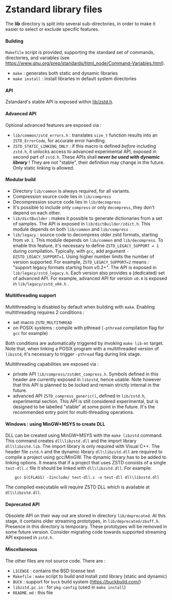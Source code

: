 Zstandard library files
================================

The __lib__ directory is split into several sub-directories,
in order to make it easier to select or exclude specific features.


#### Building

`Makefile` script is provided, supporting the standard set of commands,
directories, and variables (see https://www.gnu.org/prep/standards/html_node/Command-Variables.html).
- `make` : generates both static and dynamic libraries
- `make install` : install libraries in default system directories


#### API

Zstandard's stable API is exposed within [lib/zstd.h](zstd.h).


#### Advanced API

Optional advanced features are exposed via :

- `lib/common/zstd_errors.h` : translates `size_t` function results
                              into an `ZSTD_ErrorCode`, for accurate error handling.
- `ZSTD_STATIC_LINKING_ONLY` : if this macro is defined _before_ including `zstd.h`,
                          it unlocks access to advanced experimental API,
                          exposed in second part of `zstd.h`.
                          These APIs shall ___never be used with dynamic library___ !
                          They are not "stable", their definition may change in the future.
                          Only static linking is allowed.


#### Modular build

- Directory `lib/common` is always required, for all variants.
- Compression source code lies in `lib/compress`
- Decompression source code lies in `lib/decompress`
- It's possible to include only `compress` or only `decompress`, they don't depend on each other.
- `lib/dictBuilder` : makes it possible to generate dictionaries from a set of samples.
    The API is exposed in `lib/dictBuilder/zdict.h`.
    This module depends on both `lib/common` and `lib/compress` .
- `lib/legacy` : source code to decompress older zstd formats, starting from `v0.1`.
              This module depends on `lib/common` and `lib/decompress`.
              To enable this feature, it's necessary to define `ZSTD_LEGACY_SUPPORT = 1` during compilation.
              Typically, with `gcc`, add argument `-DZSTD_LEGACY_SUPPORT=1`.
              Using higher number limits the number of version supported.
              For example, `ZSTD_LEGACY_SUPPORT=2` means : "support legacy formats starting from v0.2+".
              The API is exposed in `lib/legacy/zstd_legacy.h`.
              Each version also provides a (dedicated) set of advanced API.
              For example, advanced API for version `v0.4` is exposed in `lib/legacy/zstd_v04.h` .


#### Multithreading support

Multithreading is disabled by default when building with `make`.
Enabling multithreading requires 2 conditions :
- set macro `ZSTD_MULTITHREAD`
- on POSIX systems : compile with pthread (`-pthread` compilation flag for `gcc` for example)

Both conditions are automatically triggered by invoking `make lib-mt` target.
Note that, when linking a POSIX program with a multithreaded version of `libzstd`,
it's necessary to trigger `-pthread` flag during link stage.

Multithreading capabilities are exposed via :
- private API `lib/compress/zstdmt_compress.h`.
  Symbols defined in this header are currently exposed in `libzstd`, hence usable.
  Note however that this API is planned to be locked and remain strictly internal in the future.
- advanced API `ZSTD_compress_generic()`, defined in `lib/zstd.h`, experimental section.
  This API is still considered experimental, but is designed to be labelled "stable" at some point in the future.
  It's the recommended entry point for multi-threading operations.


#### Windows : using MinGW+MSYS to create DLL

DLL can be created using MinGW+MSYS with the `make libzstd` command.
This command creates `dll\libzstd.dll` and the import library `dll\libzstd.lib`.
The import library is only required with Visual C++.
The header file `zstd.h` and the dynamic library `dll\libzstd.dll` are required to
compile a project using gcc/MinGW.
The dynamic library has to be added to linking options.
It means that if a project that uses ZSTD consists of a single `test-dll.c`
file it should be linked with `dll\libzstd.dll`. For example:
```
    gcc $(CFLAGS) -Iinclude/ test-dll.c -o test-dll dll\libzstd.dll
```
The compiled executable will require ZSTD DLL which is available at `dll\libzstd.dll`.


#### Deprecated API

Obsolete API on their way out are stored in directory `lib/deprecated`.
At this stage, it contains older streaming prototypes, in `lib/deprecated/zbuff.h`.
Presence in this directory is temporary.
These prototypes will be removed in some future version.
Consider migrating code towards supported streaming API exposed in `zstd.h`.


#### Miscellaneous

The other files are not source code. There are :

 - `LICENSE` : contains the BSD license text
 - `Makefile` : `make` script to build and install zstd library (static and dynamic)
 - `BUCK` : support for `buck` build system (https://buckbuild.com/)
 - `libzstd.pc.in` : for `pkg-config` (used in `make install`)
 - `README.md` : this file
